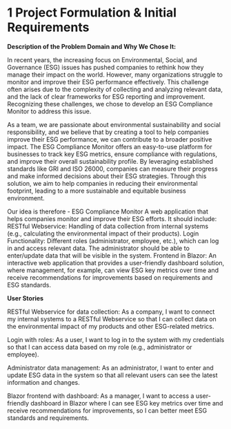 # 1 Project Formulation & Initial Requirements
**Description of the Problem Domain and Why We Chose It:**

In recent years, the increasing focus on Environmental, Social, and Governance (ESG) issues has pushed companies to rethink how they manage their impact on the world. 
However, many organizations struggle to monitor and improve their ESG performance effectively. 
This challenge often arises due to the complexity of collecting and analyzing relevant data, and the lack of clear frameworks for ESG reporting and improvement. 
Recognizing these challenges, we chose to develop an ESG Compliance Monitor to address this issue.

As a team, we are passionate about environmental sustainability and social responsibility, and we believe that by creating a tool to help companies improve their ESG performance, we can contribute to a broader positive impact. 
The ESG Compliance Monitor offers an easy-to-use platform for businesses to track key ESG metrics, ensure compliance with regulations, and improve their overall sustainability profile. 
By leveraging established standards like GRI and ISO 26000, companies can measure their progress and make informed decisions about their ESG strategies. 
Through this solution, we aim to help companies in reducing their environmental footprint, leading to a more sustainable and equitable business environment.

Our idea is therefore - ESG Compliance Monitor
A web application that helps companies monitor and improve their ESG efforts. It should include:
RESTful Webservice: Handling of data collection from internal systems (e.g., calculating the environmental impact of their products).
Login Functionality: Different roles (administrator, employee, etc.), which can log in and access relevant data.
The administrator should be able to enter/update data that will be visible in the system.
Frontend in Blazor: An interactive web application that provides a user-friendly dashboard solution, where management, for example, can view ESG key metrics over time and receive recommendations for improvements based on requirements and ESG standards.

**User Stories**

RESTful Webservice for data collection:
As a company, I want to connect my internal systems to a RESTful Webservice so that I can collect data on the environmental impact of my products and other ESG-related metrics.

Login with roles:
As a user, I want to log in to the system with my credentials so that I can access data based on my role (e.g., administrator or employee).

Administrator data management:
As an administrator, I want to enter and update ESG data in the system so that all relevant users can see the latest information and changes.

Blazor frontend with dashboard:
As a manager, I want to access a user-friendly dashboard in Blazor where I can see ESG key metrics over time and receive recommendations for improvements, so I can better meet ESG standards and requirements.
